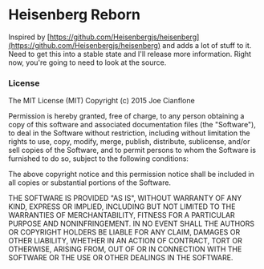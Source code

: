 # Heisenberg Reborn

Inspired by [https://github.com/Heisenbergjs/heisenberg](https://github.com/Heisenbergjs/heisenberg) and adds a lot of stuff to it.  Need to get this into a stable state and I'll release more information.  Right now, you're going to need to look at the source.




### License

The MIT License (MIT)
Copyright (c) 2015 Joe Cianflone

Permission is hereby granted, free of charge, to any person obtaining a copy of this software and associated documentation files (the "Software"), to deal in the Software without restriction, including without limitation the rights to use, copy, modify, merge, publish, distribute, sublicense, and/or sell copies of the Software, and to permit persons to whom the Software is furnished to do so, subject to the following conditions:

The above copyright notice and this permission notice shall be included in all copies or substantial portions of the Software.

THE SOFTWARE IS PROVIDED "AS IS", WITHOUT WARRANTY OF ANY KIND, EXPRESS OR IMPLIED, INCLUDING BUT NOT LIMITED TO THE WARRANTIES OF MERCHANTABILITY, FITNESS FOR A PARTICULAR PURPOSE AND NONINFRINGEMENT. IN NO EVENT SHALL THE AUTHORS OR COPYRIGHT HOLDERS BE LIABLE FOR ANY CLAIM, DAMAGES OR OTHER LIABILITY, WHETHER IN AN ACTION OF CONTRACT, TORT OR OTHERWISE, ARISING FROM, OUT OF OR IN CONNECTION WITH THE SOFTWARE OR THE USE OR OTHER DEALINGS IN THE SOFTWARE.
